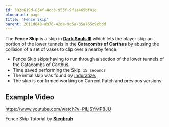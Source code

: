 ```yaml
---
id: 302c619d-034f-4cc3-953f-9f1a465bf81e
blueprint: page
title: 'Fence Skip'
parent: 2011d048-ab76-42de-9c5a-35a765c9cbdd
---
```

The **Fence Skip** is a skip in [**Dark Souls III**](/darksouls3) which lets the player skip an portion of the lower tunnels in the **Catacombs of Carthus** by abusing the collision of a set of vases to clip over a nearby fence.

- Fence Skip skips having to run through a section of the lower tunnels of the Catacombs of Carthus.
- Time saved performing the Skip: `15 seconds`
- The initial skip was found by [Induratize.](https://www.twitch.tv/induratize)
- The skip is confirmed working on Current Patch and previous versions.

## Example Video

https://www.youtube.com/watch?v=PiLjSYMP8JU

Fence Skip Tutorial by [**Siegbruh**](https://youtube.com/channel/UConORF_AvrYAq4e03SWLacg)
